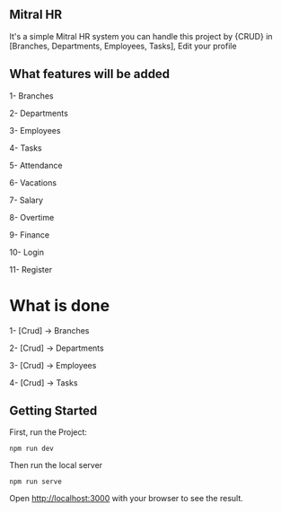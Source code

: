 ## Mitral HR

It's a simple Mitral HR system you can handle this project by {CRUD} in [Branches, Departments, Employees, Tasks], Edit your profile

## What features will be added

1- Branches

2- Departments

3- Employees

4- Tasks

5- Attendance

6- Vacations

7- Salary

8- Overtime

9- Finance

10- Login

11- Register

# What is done

1- [Crud] -> Branches

2- [Crud] -> Departments

3- [Crud] -> Employees

4- [Crud] -> Tasks

## Getting Started

First, run the Project:

```
npm run dev
```

Then run the local server

```
npm run serve
```

Open [http://localhost:3000](http://localhost:3000) with your browser to see the result.
